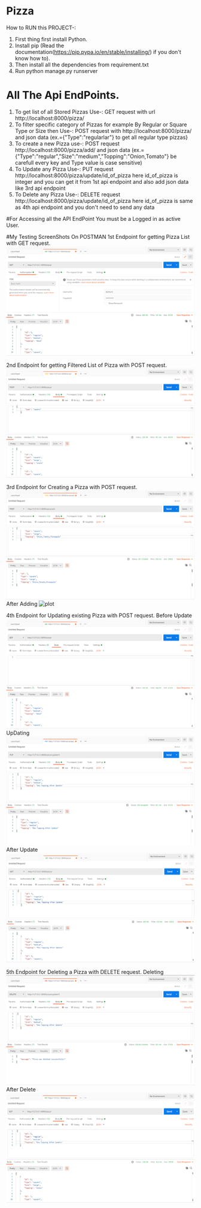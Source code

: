 # Pizza
How to RUN this PROJECT-:
1. First thing first install Python.
2. Install pip (Read the documentation(https://pip.pypa.io/en/stable/installing/) if you don't know how to).
3. Then install all the dependencies from requirement.txt
4. Run python manage.py runserver
# All The Api EndPoints.
1. To get list of all Stored Pizzas Use-:
  GET request with url http://localhost:8000/pizza/
2. To filter specific category of Pizzas for example By Regular or Square Type or Size then Use-:
  POST request with http://localhost:8000/pizza/ and json data (ex.={"Type":"regularlar"} to get all regular type pizzas}
3. To create a new Pizza use-:
  POST request http://localhost:8000/pizza/add/ and json data (ex.={"Type":"regular","Size":"medium","Topping":"Onion,Tomato"} be carefull  every key and Type value is case sensitive)
4. To Update any Pizza Use-:
  PUT request http://localhost:8000/pizza/update/id_of_pizza here id_of_pizza is integer and you can get it from 1st api endpoint and also add json data like 3rd api endpoint
5. To Delete any Pizza Use-:
  DELETE request http://localhost:8000/pizza/update/id_of_pizza here id_of_pizza is same as 4th api endpoint and you don't need to send any data
 
 #For Accessing all the API EndPoint You must be a Logged in as active User.
 
 #My Testing ScreenShots On POSTMAN
 1st Endpoint for getting Pizza List with GET request.
  ![plot](./ScreenShots/ListPizza.PNG)
 
 2nd Endpoint for getting Filtered List of Pizza with POST request.
  ![plot](./ScreenShots/FilteredListPizza.PNG)
 
 3rd Endpoint for Creating a Pizza with POST request.
  ![plot](./ScreenShots/AddPizza.PNG)
  After Adding
  ![plot](./ScreenShots/AfterAddingPizza.PNG)
 
 
 4th Endpoint for Updating existing Pizza with POST request.
  Before Update
  ![plot](./ScreenShots/BeforeUpdate.PNG)
  UpDating
  ![plot](./ScreenShots/Updating.PNG)
  After Update
  ![plot](./ScreenShots/AfterUpdate.PNG)
 
 5th Endpoint for Deleting a Pizza with DELETE request.
  Deleting
  ![plot](./ScreenShots/Delete.PNG)
  After Delete
  ![plot](./ScreenShots/AfterDelete.PNG)
